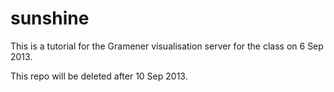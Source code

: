 sunshine
========

This is a tutorial for the Gramener visualisation server for the class on 6 Sep 2013.

This repo will be deleted after 10 Sep 2013.
